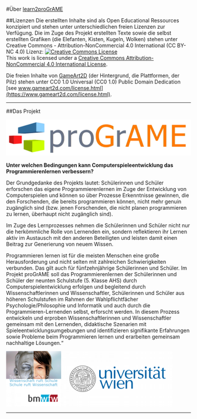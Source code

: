 #Über [learn2proGrAME](https://programe.at)

##Lizenzen
Die erstellten Inhalte sind als Open Educational Ressources konzipiert und stehen unter unterschiedlichen freien Lizenzen zur Verfügung. Die im Zuge des Projekt erstellten Texte sowie die selbst erstellten Grafiken (die Elefanten, Kisten, Kugeln, Wolken) stehen unter Creative Commons  - Attribution-NonCommercial 4.0 International (CC BY-NC 4.0) Lizenz:
<a rel="license" href="http://creativecommons.org/licenses/by-nc/4.0/"><img alt="Creative Commons License" style="border-width:0" src="https://i.creativecommons.org/l/by-nc/4.0/88x31.png" /></a><br />This work is licensed under a <a rel="license" href="http://creativecommons.org/licenses/by-nc/4.0/">Creative Commons Attribution-NonCommercial 4.0 International License</a>.

Die freien Inhalte von [GameArt2D](https://www.gameart2d.com/freebies.html) (der Hintergrund, die Plattformen, der Pilz) stehen unter CC0 1.0 Universal (CC0 1.0) Public Domain Dedication [see www.gameart2d.com/license.html](https://www.gameart2d.com/license.html).


---
##Das Projekt

![learn2proGrAME Logo](img/smallproGrAME.png) 

**Unter welchen Bedingungen kann Computerspieleentwicklung das Programmierenlernen verbessern?**
 
Der Grundgedanke des Projekts lautet: Schülerinnen und Schüler erforschen das eigene Programmierenlernen im Zuge der Entwicklung von Computerspielen und können so über Prozesse Erkenntnisse gewinnen, die den Forschenden, die bereits programmieren können, nicht mehr genuin zugänglich sind (bzw. jenen Forschenden, die nicht planen programmieren zu lernen, überhaupt nicht zugänglich sind).

Im Zuge des Lernprozesses nehmen die Schülerinnen und Schüler nicht nur die herkömmliche Rolle von Lernenden ein, sondern reflektieren ihr Lernen aktiv im Austausch mit den anderen Beteiligten und leisten damit einen Beitrag zur Generierung von neuem Wissen.

Programmieren lernen ist für die meisten Menschen eine große Herausforderung und nicht selten mit zahlreichen Schwierigkeiten verbunden. Das gilt auch für fünfzehnjährige Schülerinnen und Schüler. Im Projekt proGrAME soll das Programmierenlernen der Schülerinnen und Schüler der neunten Schulstufe (5. Klasse AHS) durch Computerspielentwicklung erfolgen und begleitend durch Wissenschaftlerinnen und Wissenschaftler, Schülerinnen und Schüler aus höheren Schulstufen im Rahmen der Wahlpflichtfächer Psychologie/Philosophie und Informatik und auch durch die Programmieren-Lernenden selbst, erforscht werden. In diesem Prozess entwickeln und erproben Wissenschaftlerinnen und Wissenschaftler gemeinsam mit den Lernenden, didaktische Szenarien mit Spieleentwicklungsumgebungen und identifizieren signifikante Erfahrungen sowie Probleme beim Programmieren lernen und erarbeiten gemeinsam nachhaltige Lösungen.“

![sparklingscience Logo](img/sparklingscience-150x150.png) ![Universität Wien Logo](img/univie-300x150.png)
 
---





